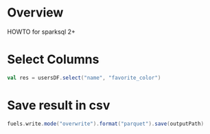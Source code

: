 # Overview

HOWTO for sparksql 2+

# Select Columns

```scala
val res = usersDF.select("name", "favorite_color")
```

# Save result in csv

```scala
fuels.write.mode("overwrite").format("parquet").save(outputPath)
```
